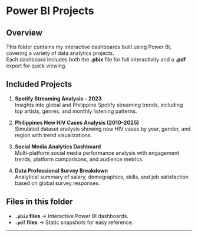 # Power BI Projects

## Overview
This folder contains my interactive dashboards built using Power BI, covering a variety of data analytics projects.  
Each dashboard includes both the **.pbix** file for full interactivity and a **.pdf** export for quick viewing.

## Included Projects
1. **Spotify Streaming Analysis – 2023**  
   Insights into global and Philippine Spotify streaming trends, including top artists, genres, and monthly listening patterns.

2. **Philippines New HIV Cases Analysis (2010–2025)**  
   Simulated dataset analysis showing new HIV cases by year, gender, and region with trend visualizations.

3. **Social Media Analytics Dashboard**  
   Multi-platform social media performance analysis with engagement trends, platform comparisons, and audience metrics.

4. **Data Professional Survey Breakdown**  
   Analytical summary of salary, demographics, skills, and job satisfaction based on global survey responses.

## Files in this folder
- **`.pbix` files** → Interactive Power BI dashboards.
- **`.pdf` files** → Static snapshots for easy reference.

---


